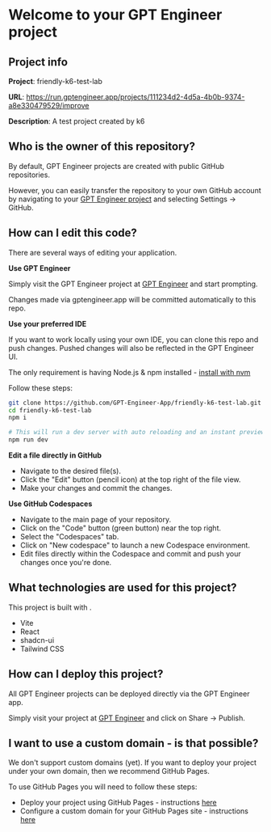 # Welcome to your GPT Engineer project

## Project info

**Project**: friendly-k6-test-lab 

**URL**: https://run.gptengineer.app/projects/111234d2-4d5a-4b0b-9374-a8e330479529/improve

**Description**: A test project created by k6 

## Who is the owner of this repository?
By default, GPT Engineer projects are created with public GitHub repositories.

However, you can easily transfer the repository to your own GitHub account by navigating to your [GPT Engineer project](https://run.gptengineer.app/projects/111234d2-4d5a-4b0b-9374-a8e330479529/improve) and selecting Settings -> GitHub. 

## How can I edit this code?
There are several ways of editing your application.

**Use GPT Engineer**

Simply visit the GPT Engineer project at [GPT Engineer](https://run.gptengineer.app/projects/111234d2-4d5a-4b0b-9374-a8e330479529/improve) and start prompting.

Changes made via gptengineer.app will be committed automatically to this repo.

**Use your preferred IDE**

If you want to work locally using your own IDE, you can clone this repo and push changes. Pushed changes will also be reflected in the GPT Engineer UI.

The only requirement is having Node.js & npm installed - [install with nvm](https://github.com/nvm-sh/nvm#installing-and-updating)

Follow these steps: 

```sh
git clone https://github.com/GPT-Engineer-App/friendly-k6-test-lab.git
cd friendly-k6-test-lab
npm i

# This will run a dev server with auto reloading and an instant preview.
npm run dev
```

**Edit a file directly in GitHub**

- Navigate to the desired file(s).
- Click the "Edit" button (pencil icon) at the top right of the file view.
- Make your changes and commit the changes.

**Use GitHub Codespaces**

- Navigate to the main page of your repository.
- Click on the "Code" button (green button) near the top right.
- Select the "Codespaces" tab.
- Click on "New codespace" to launch a new Codespace environment.
- Edit files directly within the Codespace and commit and push your changes once you're done.

## What technologies are used for this project?

This project is built with .

- Vite
- React
- shadcn-ui
- Tailwind CSS

## How can I deploy this project?

All GPT Engineer projects can be deployed directly via the GPT Engineer app. 

Simply visit your project at [GPT Engineer](https://run.gptengineer.app/projects/111234d2-4d5a-4b0b-9374-a8e330479529/improve) and click on Share -> Publish.

## I want to use a custom domain - is that possible?

We don't support custom domains (yet). If you want to deploy your project under your own domain, then we recommend GitHub Pages.

To use GitHub Pages you will need to follow these steps: 
- Deploy your project using GitHub Pages - instructions [here](https://docs.github.com/en/pages/getting-started-with-github-pages/creating-a-github-pages-site#creating-your-site)
- Configure a custom domain for your GitHub Pages site - instructions [here](https://docs.github.com/en/pages/configuring-a-custom-domain-for-your-github-pages-site)